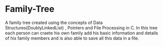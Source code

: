 # Family-Tree

A family tree created using  the concepts of Data Structures(DoublyLinkedList) , Pointers and File Processing in C. In this tree each person can craete his own family add his basic information and details of his family members and is also able to save all this data in a file. 
